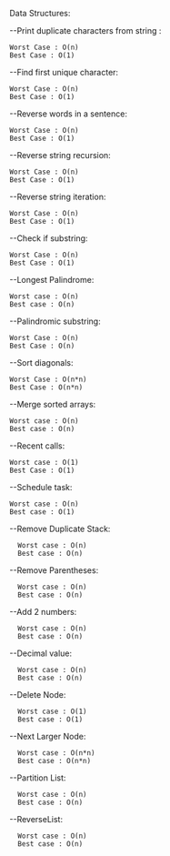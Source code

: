 Data Structures:
  
  --Print duplicate characters from string : 
  
    Worst Case : O(n)
    Best Case : O(1)
  --Find first unique character:
  
    Worst Case : O(n)
    Best Case : O(1)
    
  --Reverse words in a sentence:
    
    Worst Case : O(n)
    Best Case : O(1)
    
  --Reverse string recursion:
  
    Worst Case : O(n)
    Best Case : O(1)
    
  --Reverse string iteration:
  
    Worst Case : O(n)
    Best Case : O(1)
    
  --Check if substring:
  
    Worst Case : O(n)
    Best Case : O(1)
    
  --Longest Palindrome:
    
    Worst case : O(n)
    Best case : O(n)
    
  --Palindromic substring:
  
    Worst Case : O(n)
    Best Case : O(n)
    
  --Sort diagonals:
  
    Worst Case : O(n*n)
    Best Case : O(n*n)
    
  --Merge sorted arrays:
  
    Worst case : O(n)
    Best case : O(n)
    
  --Recent calls:
  
    Worst case : O(1)
    Best Case : O(1)
    
  --Schedule task:
  
    Worst case : O(n)
    Best case : O(1)
    
  --Remove Duplicate Stack:
  
      Worst case : O(n)
      Best case : O(n)
  
  --Remove Parentheses:
  
      Worst case : O(n)
      Best case : O(n)
  
  --Add 2 numbers:

      Worst case : O(n)
      Best case : O(n)
        
  --Decimal value:
  
      Worst case : O(n)
      Best case : O(n)
  
  --Delete Node:
  
      Worst case : O(1)
      Best case : O(1)
  
  --Next Larger Node:
  
      Worst case : O(n*n)
      Best case : O(n*n)
  
  --Partition List:
  
      Worst case : O(n)
      Best case : O(n)
  
  --ReverseList:
  
      Worst case : O(n)
      Best case : O(n)
